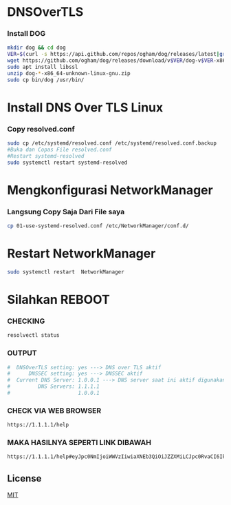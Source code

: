 # DNSOverTLS

### Install DOG

```bash
mkdir dog && cd dog
VER=$(curl -s https://api.github.com/repos/ogham/dog/releases/latest|grep tag_name|cut -d '"' -f 4|sed 's/v//')
wget https://github.com/ogham/dog/releases/download/v$VER/dog-v$VER-x86_64-unknown-linux-gnu.zip
sudo apt install libssl
unzip dog-*-x86_64-unknown-linux-gnu.zip
sudo cp bin/dog /usr/bin/
```

# Install DNS Over TLS Linux
### Copy resolved.conf 
```bash
sudo cp /etc/systemd/resolved.conf /etc/systemd/resolved.conf.backup
#Buka dan Copas File resolved.conf
#Restart systemd-resolved
sudo systemctl restart systemd-resolved
```

# Mengkonfigurasi NetworkManager
### Langsung Copy Saja Dari File saya 
```bash
cp 01-use-systemd-resolved.conf /etc/NetworkManager/conf.d/
```
# Restart NetworkManager
```bash
sudo systemctl restart  NetworkManager
```
# Silahkan REBOOT

### CHECKING
```bash
resolvectl status
```
### OUTPUT
```bash
#  DNSOverTLS setting: yes ---> DNS over TLS aktif                 
#      DNSSEC setting: yes ---> DNSSEC aktif 
#  Current DNS Server: 1.0.0.1 ---> DNS server saat ini aktif digunakan            
#         DNS Servers: 1.1.1.1              
#                      1.0.0.1  
```

### CHECK VIA WEB BROWSER
```bash
https://1.1.1.1/help
```
### MAKA HASILNYA SEPERTI LINK DIBAWAH
```bash
https://1.1.1.1/help#eyJpc0NmIjoiWWVzIiwiaXNEb3QiOiJZZXMiLCJpc0RvaCI6Ik5vIiwicmVzb2x2ZXJJcC0xLjEuMS4xIjoiWWVzIiwicmVzb2x2ZXJJcC0xLjAuMC4xIjoiWWVzIiwicmVzb2x2ZXJJcC0yNjA2OjQ3MDA6NDcwMDo6MTExMSI6Ik5vIiwicmVzb2x2ZXJJcC0yNjA2OjQ3MDA6NDcwMDo6MTAwMSI6Ik5vIiwiZGF0YWNlbnRlckxvY2F0aW9uIjoiU0lOIiwiaXNXYXJwIjoiTm8iLCJpc3BOYW1lIjoiQ2xvdWRmbGFyZSIsImlzcEFzbiI6IjEzMzM1In0=
```
## License
[MIT](https://choosealicense.com/licenses/mit/)

